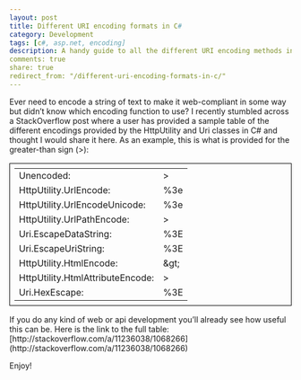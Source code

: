 ```yaml
---
layout: post
title: Different URI encoding formats in C#
category: Development
tags: [c#, asp.net, encoding]
description: A handy guide to all the different URI encoding methods in C#.
comments: true
share: true
redirect_from: "/different-uri-encoding-formats-in-c/"
---
```

Ever need to encode a string of text to make it web-compliant in some way but didn’t know which encoding function to use? I recently stumbled across a StackOverflow post where a user has provided a sample table of the different encodings provided by the HttpUtility and Uri classes in C# and thought I would share it here. As an example, this is what is provided for the greater-than sign (>):

<table style="padding: 0.5em; border: 1px solid black">
<tbody>
<tr>
<td>Unencoded:</td>
<td>></td>
</tr>
<tr>
<td>HttpUtility.UrlEncode:</td>
<td>%3e</td>
</tr>
<tr>
<td>HttpUtility.UrlEncodeUnicode:</td>
<td>%3e</td>
</tr>
<tr>
<td>HttpUtility.UrlPathEncode:</td>
<td>></td>
</tr>
<tr>
<td>Uri.EscapeDataString:</td>
<td>%3E</td>
</tr>
<tr>
<td>Uri.EscapeUriString:</td>
<td>%3E</td>
</tr>
<tr>
<td>HttpUtility.HtmlEncode:</td>
<td>&amp;gt;</td>
</tr>
<tr>
<td>HttpUtility.HtmlAttributeEncode:</td>
<td>></td>
</tr>
<tr>
<td>Uri.HexEscape:</td>
<td>%3E</td>
</tr>
</tbody>
</table>
If you do any kind of web or api development you’ll already see how useful this can be. Here is the link to the full table: [http://stackoverflow.com/a/11236038/1068266](http://stackoverflow.com/a/11236038/1068266)

Enjoy!

